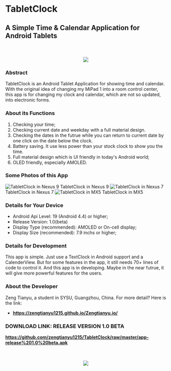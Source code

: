 # TabletClock
## A Simple Time & Calendar Application for Android Tablets
<br><div style="text-align:center"><img src ="https://github.com/zengtianyu1215/TabletClock/raw/master/tabletclock.png" /></div>
---
### Abstract
TabletClock is an Android Tablet Application for showing time and calendar. With the original idea of changing my MiPad 1 into a room control center, this app is for changing my clock and calendar, which are not so updated, into electronic forms. 

### About its Functions
1. Checking your time;
2. Checking current date and weekday with a full material design.
3. Checking the dates in the futrue while you can return to current date by one click on the date below the clock.
4. Battery saving. It use less power than your stock clock to show you the time.
5. Full material design which is UI friendly in today's Android world;
6. OLED friendly, especially AMOLED.

### Some Photos of this App
![TabletClock in Nexus 9](https://raw.githubusercontent.com/zengtianyu1215/TabletClock/master/enframe_2017-11-09-19-04-44.png)
TabletClock in Nexus 9
![TabletClock in Nexus 7](https://raw.githubusercontent.com/zengtianyu1215/TabletClock/master/enframe_2017-11-09-19-05-43.png)
TabletClock in Nexus 7
![TabletClock in MX5](https://raw.githubusercontent.com/zengtianyu1215/TabletClock/master/enframe_2017-11-09-19-05-57.png)
TabletClock in MX5

### Details for Your Device
* Android Api Level: 19 (Android 4.4) or higher;
* Release Version: 1.0(beta)
* Display Type (recommended): AMOLED or On-cell display;
* Display Size (recommended): 7.9 inchs or higher;

### Details for Development
This app is simple. Just use a TextClock in Android support and a CalenderView. But for some features in the app, it still needs 70+ lines of code to control it. And this app is in developing. Maybe in the near futrue, it will give more powerful features for the users.

### About the Developer
Zeng Tianyu, a student in SYSU, Guangzhou, China. For more detail? Here is the link:
* **<https://zengtianyu1215.github.io/Zengtianyu.io/>**

### DOWNLOAD LINK: RELEASE VERSION 1.0 BETA
**<https://github.com/zengtianyu1215/TabletClock/raw/master/app-release%201.0%20beta.apk>**
<br>
<br>
<br><div style="text-align:center"><img src ="https://github.com/zengtianyu1215/TabletClock/raw/master/tabletclock.png" /></div>
<br>
<br>


